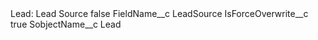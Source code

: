 <?xml version="1.0" encoding="UTF-8"?>
<CustomMetadata xmlns="http://soap.sforce.com/2006/04/metadata" xmlns:xsi="http://www.w3.org/2001/XMLSchema-instance" xmlns:xsd="http://www.w3.org/2001/XMLSchema">
    <label>Lead: Lead Source</label>
    <protected>false</protected>
    <values>
        <field>FieldName__c</field>
        <value xsi:type="xsd:string">LeadSource</value>
    </values>
    <values>
        <field>IsForceOverwrite__c</field>
        <value xsi:type="xsd:boolean">true</value>
    </values>
    <values>
        <field>SobjectName__c</field>
        <value xsi:type="xsd:string">Lead</value>
    </values>
</CustomMetadata>

